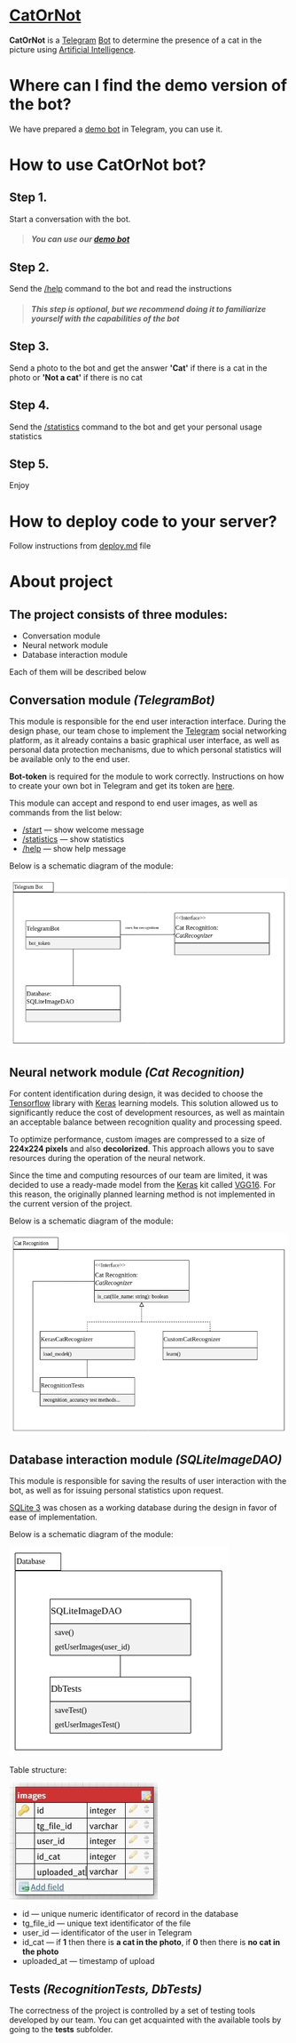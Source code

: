 # **[CatOrNot](https://t.me/CatOrNotbot)**

**CatOrNot** is a [Telegram](https://telegram.org/) [Bot](https://core.telegram.org/bots) to determine the presence of a cat in the picture using [Artificial Intelligence](https://en.wikipedia.org/wiki/Artificial_intelligence).

# **Where can I find the demo version of the bot?**

We have prepared a [demo bot](https://t.me/CatOrNotbot) in Telegram, you can use it.

# **How to use CatOrNot bot?**

## Step 1.

Start a conversation with the bot.

> ##### You can use our [demo bot](https://t.me/CatOrNotbot)

## Step 2.

Send the [/help](https://t.me/CatOrNotbot) command to the bot and read the instructions

> ##### This step is optional, but we recommend doing it to familiarize yourself with the capabilities of the bot

## Step 3.

Send a photo to the bot and get the answer **'Cat'** if there is a cat in the photo or **'Not a cat'** if there is no cat

## Step 4.

Send the [/statistics](https://t.me/CatOrNotbot) command to the bot and get your personal usage statistics

## Step 5.

Enjoy

# **How to deploy code to your server?**

Follow instructions from [deploy.md](./deploy.md) file

# **About project**

## The project consists of three modules:

- Conversation module
- Neural network module
- Database interaction module

Each of them will be described below

## Conversation module _(TelegramBot)_

This module is responsible for the end user interaction interface. During the design phase, our team chose to implement the [Telegram](https://telegram.org/) social networking platform, as it already contains a basic graphical user interface, as well as personal data protection mechanisms, due to which personal statistics will be available only to the end user.

**Bot-token** is required for the module to work correctly. Instructions on how to create your own bot in Telegram and get its token are [here](https://core.telegram.org/bots/features#creating-a-new-bot).

This module can accept and respond to end user images, as well as commands from the list below:

- [/start](https://t.me/CatOrNotbot) — show welcome message
- [/statistics](https://t.me/CatOrNotbot) — show statistics
- [/help](https://t.me/CatOrNotbot) — show help message

Below is a schematic diagram of the module:

![Diagram of Telegram Bot](architecture/TelegramBotDiagram.png)

## Neural network module _(Cat Recognition)_

For content identification during design, it was decided to choose the [Tensorflow](https://www.tensorflow.org/) library with [Keras](https://keras.io/about/) learning models. This solution allowed us to significantly reduce the cost of development resources, as well as maintain an acceptable balance between recognition quality and processing speed.

To optimize performance, custom images are compressed to a size of **224x224 pixels** and also **decolorized**. This approach allows you to save resources during the operation of the neural network.

Since the time and computing resources of our team are limited, it was decided to use a ready-made model from the [Keras](https://keras.io/about/) kit called [VGG16](https://www.tensorflow.org/api_docs/python/tf/keras/applications/vgg16/VGG16). For this reason, the originally planned learning method is not implemented in the current version of the project.

Below is a schematic diagram of the module:

![](architecture/CatRecognitionDiagram.png)

## Database interaction module _(SQLiteImageDAO)_

This module is responsible for saving the results of user interaction with the bot, as well as for issuing personal statistics upon request.

[SQLite 3](https://www.sqlite.org/) was chosen as a working database during the design in favor of ease of implementation.

Below is a schematic diagram of the module:

![](architecture/DatabaseDiagram.png)

Table structure:

![](architecture/db_scheme.jpg)

- id — unique numeric identificator of record in the database
- tg_file_id — unique text identificator of the file
- user_id — identificator of the user in Telegram
- id_cat — if **1** then there is **a cat in the photo**, if **0** then there is **no cat in the photo**
- uploaded_at — timestamp of upload

## Tests _(RecognitionTests, DbTests)_

The correctness of the project is controlled by a set of testing tools developed by our team. You can get acquainted with the available tools by going to the **tests** subfolder.

